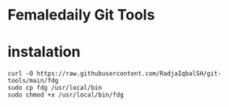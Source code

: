 # Femaledaily Git Tools

# instalation
```
curl -O https://raw.githubusercontent.com/RadjaIqbalSH/git-tools/main/fdg
sudo cp fdg /usr/local/bin
sudo chmod +x /usr/local/bin/fdg
```